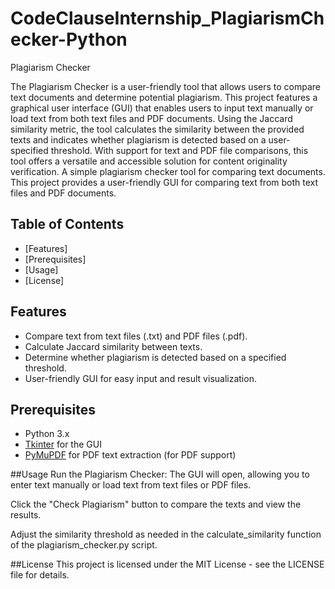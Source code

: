 # CodeClauseInternship_PlagiarismChecker-Python
 Plagiarism Checker

The Plagiarism Checker is a user-friendly tool that allows users to compare text documents 
and determine potential plagiarism. This project features a graphical user interface (GUI) 
that enables users to input text manually or load text from both text files and PDF documents.
Using the Jaccard similarity metric, the tool calculates the similarity between the provided texts 
and indicates whether plagiarism is detected based on a user-specified threshold. With support for 
text and PDF file comparisons, this tool offers a versatile and accessible solution for content originality verification.
A simple plagiarism checker tool for comparing text documents. This project provides a user-friendly GUI for 
comparing text from both text files and PDF documents.

## Table of Contents

- [Features]
- [Prerequisites]
- [Usage]
- [License]

## Features

- Compare text from text files (.txt) and PDF files (.pdf).
- Calculate Jaccard similarity between texts.
- Determine whether plagiarism is detected based on a specified threshold.
- User-friendly GUI for easy input and result visualization.

## Prerequisites

- Python 3.x
- [Tkinter](https://docs.python.org/3/library/tkinter.html) for the GUI
- [PyMuPDF](https://pypi.org/project/PyMuPDF/) for PDF text extraction (for PDF support)

##Usage
Run the Plagiarism Checker:
The GUI will open, allowing you to enter text manually or load text from text files or PDF files.

Click the "Check Plagiarism" button to compare the texts and view the results.

Adjust the similarity threshold as needed in the calculate_similarity function of the plagiarism_checker.py script.


##License
This project is licensed under the MIT License - see the LICENSE file for details.
